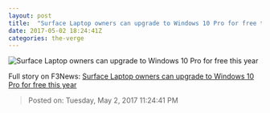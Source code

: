 ```yaml
---
layout: post
title:  "Surface Laptop owners can upgrade to Windows 10 Pro for free this year"
date: 2017-05-02 18:24:41Z
categories: the-verge
---
```


![Surface Laptop owners can upgrade to Windows 10 Pro for free this year](https://cdn0.vox-cdn.com/thumbor/xBEXBEmeF51sARPLgO_5iyzUBzU=/0x106:2040x1254/1600x900/cdn0.vox-cdn.com/uploads/chorus_image/image/54583135/akrales_170502_1637_0494.0.0.jpg)




Full story on F3News: [Surface Laptop owners can upgrade to Windows 10 Pro for free this year](http://www.f3nws.com/n/RHdu2G)

> Posted on: Tuesday, May 2, 2017 11:24:41 PM
